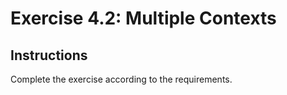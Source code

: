 # Exercise 4.2: Multiple Contexts

## Instructions

Complete the exercise according to the requirements.
